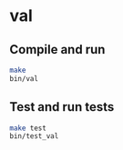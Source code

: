 # val

## Compile and run
````bash
make
bin/val
````

## Test and run tests
````bash
make test
bin/test_val
````

